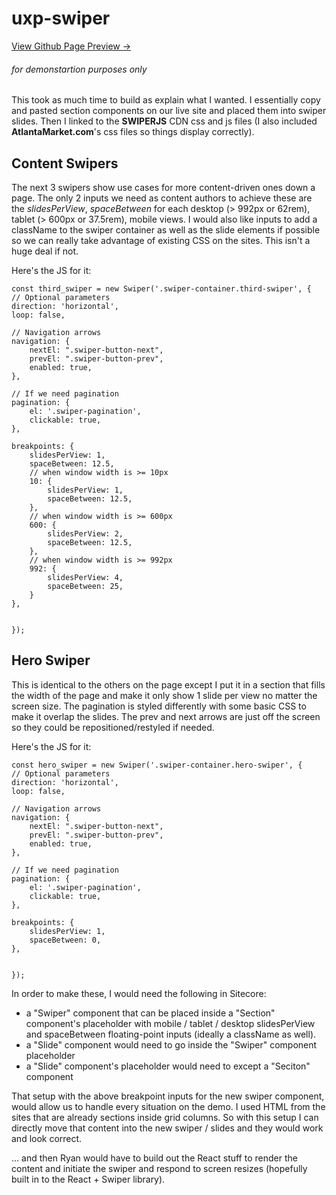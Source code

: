 # uxp-swiper
[View Github Page Preview &rarr;](https://tflaspoehler.github.io/uxp-swiper/)
###### for demonstartion purposes only

This took as much time to build as explain what I wanted. I essentially copy and pasted section components on our live site and placed them into swiper slides. Then I linked to the **SWIPERJS** CDN css and js files (I also included **AtlantaMarket.com**'s css files so things display correctly).



## Content Swipers

The next 3 swipers show use cases for more content-driven ones down a page. The only 2 inputs we need as content authors to achieve these are the *slidesPerView*, *spaceBetween* for each desktop (> 992px or 62rem), tablet (> 600px or 37.5rem), mobile views. I would also like inputs to add a className to the swiper container as well as the slide elements if possible so we can really take advantage of existing CSS on the sites. This isn't a huge deal if not.

Here's the JS for it:
```
const third_swiper = new Swiper('.swiper-container.third-swiper', {
// Optional parameters
direction: 'horizontal',
loop: false,

// Navigation arrows
navigation: {
    nextEl: ".swiper-button-next",
    prevEl: ".swiper-button-prev",
    enabled: true,
},

// If we need pagination
pagination: {
    el: '.swiper-pagination',
    clickable: true,
},

breakpoints: {
    slidesPerView: 1,
    spaceBetween: 12.5,
    // when window width is >= 10px
    10: {
        slidesPerView: 1,
        spaceBetween: 12.5,
    },
    // when window width is >= 600px
    600: {
        slidesPerView: 2,
        spaceBetween: 12.5,
    },
    // when window width is >= 992px
    992: {
        slidesPerView: 4,
        spaceBetween: 25,
    }
},


});
```

## Hero Swiper

This is identical to the others on the page except I put it in a section that fills the width of the page and make it only show 1 slide per view no matter the screen size. The pagination is styled differently with some basic CSS to make it overlap the slides. The prev and next arrows are just off the screen so they could be repositioned/restyled if needed.

Here's the JS for it:
```
const hero_swiper = new Swiper('.swiper-container.hero-swiper', {
// Optional parameters
direction: 'horizontal',
loop: false,

// Navigation arrows
navigation: {
    nextEl: ".swiper-button-next",
    prevEl: ".swiper-button-prev",
    enabled: true,
},

// If we need pagination
pagination: {
    el: '.swiper-pagination',
    clickable: true,
},

breakpoints: {
    slidesPerView: 1,
    spaceBetween: 0,
},


});
```


In order to make these, I would need the following in Sitecore: 
- a "Swiper" component that can be placed inside a "Section" component's placeholder with mobile / tablet / desktop slidesPerView and spaceBetween floating-point inputs (ideally a className as well).
- a "Slide" component would need to go inside the "Swiper" component placeholder
- a "Slide" component's placeholder would need to except a "Seciton" component

That setup with the above breakpoint inputs for the new swiper component, would allow us to handle every situation on the demo. I used HTML from the sites that are already sections inside grid columns. So with this setup I can directly move that content into the new swiper / slides and they would work and look correct.

... and then Ryan would have to build out the React stuff to render the content and initiate the swiper and respond to screen resizes (hopefully built in to the React + Swiper library).